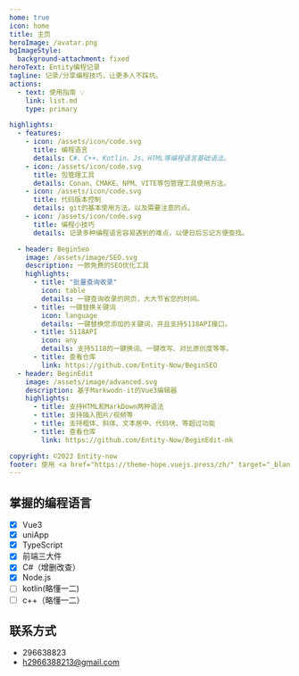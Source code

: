 ```yaml
---
home: true
icon: home
title: 主页
heroImage: /avatar.png
bgImageStyle:
  background-attachment: fixed
heroText: Entity编程记录
tagline: 记录/分享编程技巧，让更多人不踩坑。
actions:
  - text: 使用指南 💡
    link: list.md
    type: primary

highlights:
  - features:
    - icon: /assets/icon/code.svg
      title: 编程语言
      details: C#、C++、Kotlin、Js、HTML等编程语言基础语法。
    - icon: /assets/icon/code.svg
      title: 包管理工具
      details: Conan、CMAKE、NPM、VITE等包管理工具使用方法。
    - icon: /assets/icon/code.svg
      title: 代码版本控制
      details: git的基本使用方法，以及需要注意的点。
    - icon: /assets/icon/code.svg
      title: 编程小技巧
      details: 记录多种编程语言容易遇到的难点，以便日后忘记方便查找。

  - header: BeginSeo
    image: /assets/image/SEO.svg
    description: 一款免费的SEO优化工具
    highlights: 
      - title: "批量查询收录"
        icon: table
        details: 一键查询收录的网页，大大节省您的时间。
      - title: 一键替换关键词
        icon: language
        details: 一键替换您添加的关键词，并且支持5118API接口。
      - title: 5118API
        icon: any
        details: 支持5118的一键换词、一键改写、对比原创度等等。
      - title: 查看仓库
        link: https://github.com/Entity-Now/BeginSEO
  - header: BeginEdit
    image: /assets/image/advanced.svg
    description: 基于Markwodn-it的Vue3编辑器
    highlights:
      - title: 支持HTML和MarkDown两种语法
      - title: 支持插入图片/视频等
      - title: 支持粗体、斜体、文本居中、代码块、等超过功能
      - title: 查看仓库
        link: https://github.com/Entity-Now/BeginEdit-mk

copyright: ©2023 Entity-now
footer: 使用 <a href="https://theme-hope.vuejs.press/zh/" target="_blank">VuePress Theme Hope</a> 主题 | MIT 协议, 
---
```


## 掌握的编程语言
  - [x] Vue3
  - [x] uniApp
  - [x] TypeScript
  - [x] 前端三大件
  - [x] C#（增删改查）
  - [x] Node.js 
  - [ ] kotlin(略懂一二)
  - [ ] c++（略懂一二）

## 联系方式
  - 296638823
  - h2966388213@gmail.com
